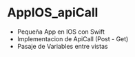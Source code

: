 # AppIOS_apiCall
- Pequeña App en IOS con Swift
- Implementacion de ApiCall (Post - Get)
- Pasaje de Variables entre vistas
